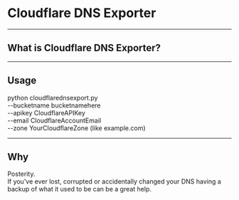 # Cloudflare DNS Exporter

----
## What is Cloudflare DNS Exporter?

----
## Usage
python cloudflarednsexport.py \
--bucketname bucketnamehere \
--apikey CloudflareAPIKey \
--email CloudflareAccountEmail \
--zone YourCloudflareZone (like example.com)

----
## Why
Posterity.  
If you've ever lost, corrupted or accidentally changed your DNS having a backup of what it used to be can be a great help. 
